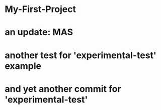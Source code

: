 # My-First-Project
# an update: MAS
# another test for 'experimental-test' example
# and yet another commit for 'experimental-test'